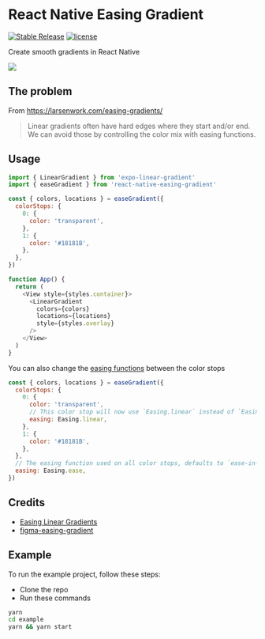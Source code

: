 # React Native Easing Gradient

[![Stable Release](https://img.shields.io/npm/v/react-native-easing-gradient.svg)](https://npm.im/react-native-easing-gradient) [![license](https://badgen.now.sh/badge/license/MIT)](./LICENSE)

Create smooth gradients in React Native

![](demo.png)

## The problem

From https://larsenwork.com/easing-gradients/

> Linear gradients often have hard edges where they start and/or end. We can avoid those by controlling the color mix with easing functions.

## Usage

```js
import { LinearGradient } from 'expo-linear-gradient'
import { easeGradient } from 'react-native-easing-gradient'

const { colors, locations } = easeGradient({
  colorStops: {
    0: {
      color: 'transparent',
    },
    1: {
      color: '#18181B',
    },
  },
})

function App() {
  return (
    <View style={styles.container}>
      <LinearGradient
        colors={colors}
        locations={locations}
        style={styles.overlay}
      />
    </View>
  )
}
```

You can also change the [easing functions](https://reactnative.dev/docs/easing) between the color stops

```js
const { colors, locations } = easeGradient({
  colorStops: {
    0: {
      color: 'transparent',
      // This color stop will now use `Easing.linear` instead of `Easing.ease`
      easing: Easing.linear,
    },
    1: {
      color: '#18181B',
    },
  },
  // The easing function used on all color stops, defaults to `ease-in-out` (Easing.bezier(0.42, 0, 0.58, 1))
  easing: Easing.ease,
})
```

## Credits

- [Easing Linear Gradients](https://css-tricks.com/easing-linear-gradients/)
- [figma-easing-gradient](https://github.com/matchai/figma-easing-gradient)

## Example

To run the example project, follow these steps:

- Clone the repo
- Run these commands

```sh
yarn
cd example
yarn && yarn start
```
